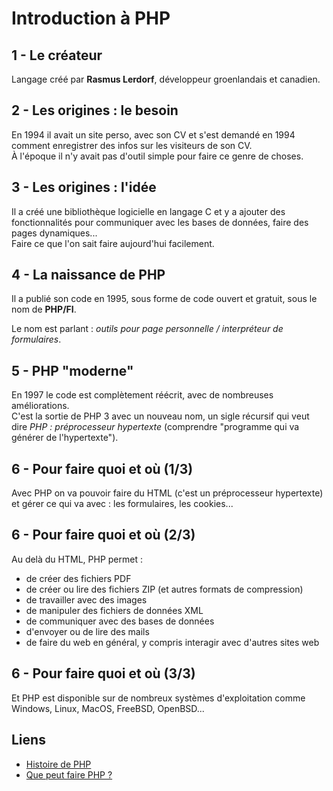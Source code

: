 # Introduction à PHP
## 1 - Le créateur
Langage créé par **Rasmus Lerdorf**, développeur groenlandais et canadien.

## 2 - Les origines : le besoin
En 1994 il avait un site perso, avec son CV et s'est demandé en 1994 comment enregistrer des infos sur les visiteurs de son CV.  
À l'époque il n'y avait pas d'outil simple pour faire ce genre de choses.

## 3 - Les origines : l'idée
Il a créé une bibliothèque logicielle en langage C et y a ajouter des fonctionnalités pour communiquer avec les bases de données, faire des pages dynamiques...  
Faire ce que l'on sait faire aujourd'hui facilement.

## 4 - La naissance de PHP
Il a publié son code en 1995, sous forme de code ouvert et gratuit, sous le nom de **PHP/FI**.

Le nom est parlant : *outils pour page personnelle / interpréteur de formulaires*.

## 5 - PHP "moderne"
En 1997 le code est complètement réécrit, avec de nombreuses améliorations.  
C'est la sortie de PHP 3 avec un nouveau nom, un sigle récursif qui veut dire *PHP : préprocesseur hypertexte*  (comprendre "programme qui va générer de l'hypertexte").

## 6 - Pour faire quoi et où (1/3)
Avec PHP on va pouvoir faire du HTML (c'est un préprocesseur hypertexte) et gérer ce qui va avec : les formulaires, les cookies...

## 6 - Pour faire quoi et où (2/3)
Au delà du HTML, PHP permet :
- de créer des fichiers PDF
- de créer ou lire des fichiers ZIP (et autres formats de compression)
- de travailler avec des images
- de manipuler des fichiers de données XML
- de communiquer avec des bases de données
- d'envoyer ou de lire des mails
- de faire du web en général, y compris interagir avec d'autres sites web

## 6 - Pour faire quoi et où (3/3)
Et PHP est disponible sur de nombreux systèmes d'exploitation comme Windows, Linux, MacOS, FreeBSD, OpenBSD...

## Liens
- [Histoire de PHP](https://www.php.net/manual/fr/history.php.php)
- [Que peut faire PHP ?](https://www.php.net/manual/fr/intro-whatcando.php)
